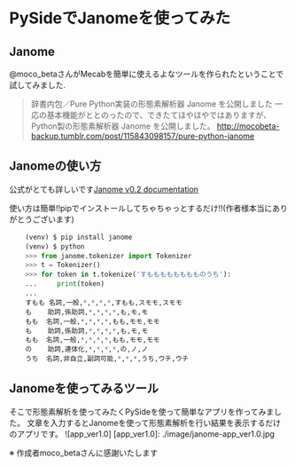 # PySideでJanomeを使ってみた

## Janome
@moco_betaさんがMecabを簡単に使えるよなツールを作られたということで試してみました.

>辞書内包／Pure Python実装の形態素解析器 Janome を公開しました
>一応の基本機能がととのったので、できたてほやほやではありますが、Python製の形態素解析器 Janome を公開しました。
>http://mocobeta-backup.tumblr.com/post/115843098157/pure-python-janome

## Janomeの使い方
公式がとても詳しいです[Janome v0.2 documentation](http://mocobeta.github.io/janome/ "Janome v0.2 documentation")

使い方は簡単!!pipでインストールしてちゃちゃっとするだけ!!(作者様本当にありがとうございます)
```python
    (venv) $ pip install janome
    (venv) $ python
    >>> from janome.tokenizer import Tokenizer
    >>> t = Tokenizer()
    >>> for token in t.tokenize('すもももももももものうち'):
    ...     print(token)
    ...
    すもも 名詞,一般,*,*,*,*,すもも,スモモ,スモモ
    も    助詞,係助詞,*,*,*,*,も,モ,モ
    もも  名詞,一般,*,*,*,*,もも,モモ,モモ
    も    助詞,係助詞,*,*,*,*,も,モ,モ
    もも  名詞,一般,*,*,*,*,もも,モモ,モモ
    の    助詞,連体化,*,*,*,*,の,ノ,ノ
    うち  名詞,非自立,副詞可能,*,*,*,うち,ウチ,ウチ
```

## Janomeを使ってみるツール
そこで形態素解析を使ってみたくPySideを使って簡単なアプリを作ってみました。
文章を入力するとJanomeを使って形態素解析を行い結果を表示するだけのアプリです。
![app_ver1.0]
[app_ver1.0]: ./image/janome-app_ver1.0.jpg



※ 作成者moco_betaさんに感謝いたします

